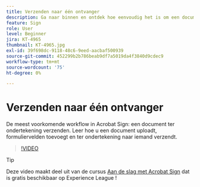```yaml
---
title: Verzenden naar één ontvanger
description: Ga naar binnen en ontdek hoe eenvoudig het is om een document ter ondertekening te verzenden
feature: Sign
role: User
level: Beginner
jira: KT-4965
thumbnail: KT-4965.jpg
exl-id: 39f698dc-9118-48c6-9eed-aacbaf500939
source-git-commit: 452299b2b786beab9df7a5019da4f3840d9cdec9
workflow-type: tm+mt
source-wordcount: '75'
ht-degree: 0%

---
```


# Verzenden naar één ontvanger

De meest voorkomende workflow in Acrobat Sign: een document ter ondertekening verzenden. Leer hoe u een document uploadt, formuliervelden toevoegt en ter ondertekening naar iemand verzendt.

>[!VIDEO](https://video.tv.adobe.com/v/341295?quality=12&learn=on&hidetitle=true)

>[!TIP]
>
>Deze video maakt deel uit van de cursus [Aan de slag met Acrobat Sign](https://experienceleague.adobe.com/?recommended=Sign-U-1-2020.1) dat is gratis beschikbaar op Experience League !
